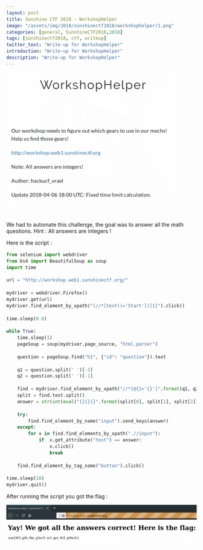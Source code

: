 ```yaml
---
layout: post
title: Sunshine CTF 2018 - WorkshopHelper
image: "/assets/img/2018/sunshinectf2018/workshophelper/1.png"
categories: [general, SunshineCTF2018,2018]
tags: [sunshinectf2018, ctf, writeup]
twitter_text: "Write-up for WorkshopHelper"
introduction: "Write-up for WorkshopHelper"
description: "Write-up for WorkshopHelper"
---
```


![](/assets/img/2018/sunshinectf2018/workshophelper/1.png)

We had to automate this challenge, the goal was to answer all the math questions. Hint : All answers are integers !

Here is the script :

```python
from selenium import webdriver
from bs4 import BeautifulSoup as soup
import time

url = "http://workshop.web1.sunshinectf.org/"

mydriver = webdriver.Firefox()
mydriver.get(url)
mydriver.find_element_by_xpath("(//*[text()='Start'])[1]").click()

time.sleep(0.8)

while True:
	time.sleep(1)
	pageSoup = soup(mydriver.page_source, "html.parser")

	question = pageSoup.find("h1", {"id": "question"}).text

	q1 = question.split(' ')[-3]
	q2 = question.split(' ')[-1]

	find = mydriver.find_element_by_xpath("//*[@{}='{}']".format(q1, q2))
	split = find.text.split()
	answer = str(int(eval("{}{}{}".format(split[0], split[1], split[2]))))

	try:
		find.find_element_by_name("input").send_keys(answer)
	except:
		for x in find.find_elements_by_xpath(".//input"):
			if  x.get_attribute("text") == answer:
				x.click()
				break

	find.find_element_by_tag_name("button").click()

time.sleep(10)
mydriver.quit()

```

After running the script you got the flag :

![](/assets/img/2018/sunshinectf2018/workshophelper/2.png)